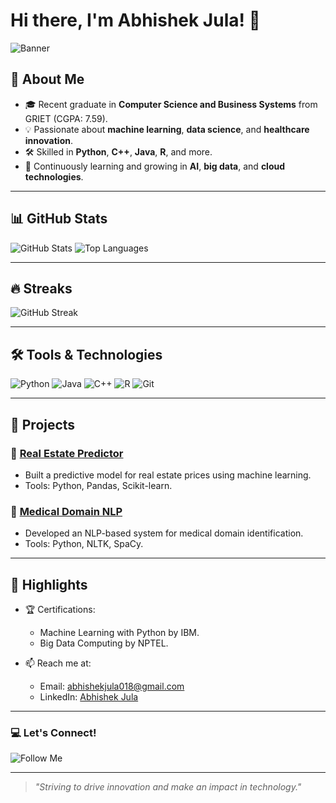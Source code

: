 # Hi there, I'm Abhishek Jula! 👋

![Banner](https://via.placeholder.com/1200x300.png?text=Welcome+to+My+Profile)

## 🚀 About Me

- 🎓 Recent graduate in **Computer Science and Business Systems** from GRIET (CGPA: 7.59).
- 💡 Passionate about **machine learning**, **data science**, and **healthcare innovation**.
- 🛠️ Skilled in **Python**, **C++**, **Java**, **R**, and more.
- 🌱 Continuously learning and growing in **AI**, **big data**, and **cloud technologies**.

---

## 📊 GitHub Stats

![GitHub Stats](https://github-readme-stats.vercel.app/api?username=ABHISHEKJULA07&show_icons=true&theme=radical)
![Top Languages](https://github-readme-stats.vercel.app/api/top-langs/?username=ABHISHEKJULA07&layout=compact&theme=radical)

---

## 🔥 Streaks

![GitHub Streak](https://github-readme-streak-stats.herokuapp.com/?user=ABHISHEKJULA07&theme=radical)

---

## 🛠️ Tools & Technologies

![Python](https://img.shields.io/badge/-Python-3776AB?logo=python&logoColor=white&style=for-the-badge)
![Java](https://img.shields.io/badge/-Java-007396?logo=java&logoColor=white&style=for-the-badge)
![C++](https://img.shields.io/badge/-C++-00599C?logo=c%2B%2B&logoColor=white&style=for-the-badge)
![R](https://img.shields.io/badge/-R-276DC3?logo=r&logoColor=white&style=for-the-badge)
![Git](https://img.shields.io/badge/-Git-F05032?logo=git&logoColor=white&style=for-the-badge)

---

## 📂 Projects

### 📌 [Real Estate Predictor](https://github.com/ABHISHEKJULA07/real-estate-predictor)
- Built a predictive model for real estate prices using machine learning.
- Tools: Python, Pandas, Scikit-learn.

### 📌 [Medical Domain NLP](https://github.com/ABHISHEKJULA07/medical-nlp)
- Developed an NLP-based system for medical domain identification.
- Tools: Python, NLTK, SpaCy.

---

## 🌟 Highlights

- 🏆 Certifications:
  - Machine Learning with Python by IBM.
  - Big Data Computing by NPTEL.

- 📫 Reach me at:
  - Email: abhishekjula018@gmail.com
  - LinkedIn: [Abhishek Jula](https://www.linkedin.com/in/abhishekjula)

---

### 💻 Let's Connect!
![Follow Me](https://img.shields.io/github/followers/ABHISHEKJULA07?label=Follow&style=social)

---

> *"Striving to drive innovation and make an impact in technology."*

